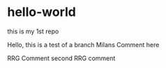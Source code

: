 # hello-world
this is my 1st repo

Hello, this is a test of a branch
Milans Comment here

RRG Comment
second RRG comment
